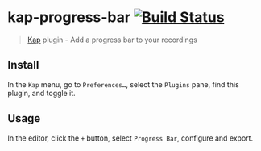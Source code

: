 # kap-progress-bar [![Build Status](https://travis-ci.org/karaggeorge/kap-progress-bar.svg?branch=master)](https://travis-ci.org/karaggeorge/kap-progress-bar)

> [Kap](https://github.com/wulkano/kap) plugin - Add a progress bar to your recordings


## Install

In the `Kap` menu, go to `Preferences…`, select the `Plugins` pane, find this plugin, and toggle it.


## Usage

In the editor, click the `+` button, select `Progress Bar`, configure and export.
